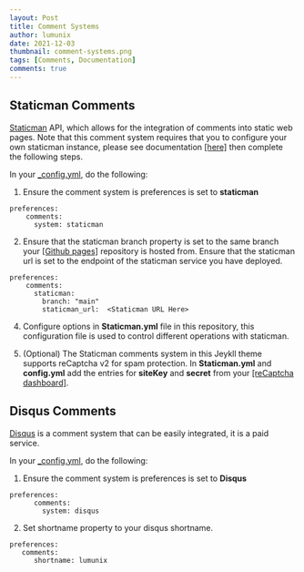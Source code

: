 ```yaml
---
layout: Post
title: Comment Systems
author: lumunix
date: 2021-12-03
thumbnail: comment-systems.png
tags: [Comments, Documentation]
comments: true
---
```


## Staticman Comments
[Staticman](https://github.com/eduardoboucas/staticman) API, which allows for the integration of comments into static web pages. Note that this comment system requires that you to configure your own staticman instance, please see documentation [[here]](https://github.com/eduardoboucas/staticman#setting-up-the-server-on-your-own-infrastructure) then complete the following steps.

In your [_config.yml](https://github.com/Lumunix/Domain/blob/main/_config.yml), do the following:

1. Ensure the comment system is preferences is set to **staticman**
```
preferences:
    comments:
      system: staticman
```
2. Ensure that the staticman branch property is set to the same branch your [[Github pages]](https://pages.github.com) repository is hosted from. Ensure that the staticman url is set to the endpoint of the staticman service you have deployed.
```
preferences:
    comments:
      staticman:
        branch: "main"
        staticman_url:  <Staticman URL Here>
```

4. Configure options in **Staticman.yml** file in this repository, this configuration file is used to control different operations with staticman.

5. (Optional) The Staticman comments system in this Jeykll theme supports reCaptcha v2 for spam protection. In **Staticman.yml** and **config.yml** add the entries for **siteKey** and **secret** from your [[reCaptcha dashboard]](https://www.google.com/recaptcha/admin).

## Disqus Comments
[Disqus](https://disqus.com) is a comment system that can be easily integrated, it is a paid service.

In your [_config.yml](https://github.com/Lumunix/Domain/blob/main/_config.yml), do the following:

1. Ensure the comment system is preferences is set to **Disqus**
```
preferences:
      comments:
        system: disqus
```
2. Set shortname property to your disqus shortname.
```
preferences:
   comments:
      shortname: lumunix
```
